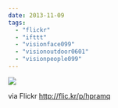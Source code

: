 ```yaml
---
date: 2013-11-09
tags: 
  - "flickr"
  - "ifttt"
  - "visionface099"
  - "visionoutdoor0601"
  - "visionpeople099"
---
```


![](http://farm6.staticflickr.com/5524/10766896956_e262d0accc_b.jpg)  

  
  
via Flickr http://flic.kr/p/hpramq
